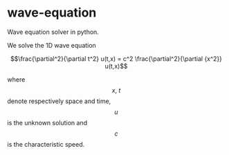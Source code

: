# wave-equation
Wave equation solver in python.

We solve the 1D wave equation

$$\frac{\partial^2}{\partial t^2} u(t,x) = c^2 \frac{\partial^2}{\partial {x^2}} u(t,x)$$

where $$x,~t$$ denote respectively space and time, $$u$$ is the unknown solution and $$c$$ is the 
characteristic speed.
